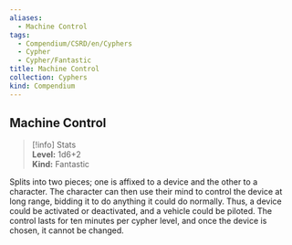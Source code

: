 ```yaml
---
aliases:
  - Machine Control
tags:
  - Compendium/CSRD/en/Cyphers
  - Cypher
  - Cypher/Fantastic
title: Machine Control
collection: Cyphers
kind: Compendium
---
```

## Machine Control  
>[!info] Stats  
> **Level:** 1d6+2  
> **Kind:** Fantastic
  
Splits into two pieces; one is affixed to a device and the other to a character. The character can then use their mind to control the device at long range, bidding it to do anything it could do normally. Thus, a device could be activated or deactivated, and a vehicle could be piloted. The control lasts for ten minutes per cypher level, and once the device is chosen, it cannot be changed.